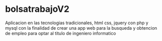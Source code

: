 # bolsatrabajoV2
Aplicacion en las tecnologias tradicionales, html css, jquery con php y mysql con la finalidad de crear una app web para la busqueda y obtencion de empleo para 
optar al titulo de ingeniero informatico 
